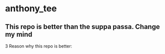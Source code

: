 # anthony_tee

## This repo is better than the suppa passa. Change my mind

3 Reason why this repo is better:

[comment]: <> (TODO: tjonganthony)
